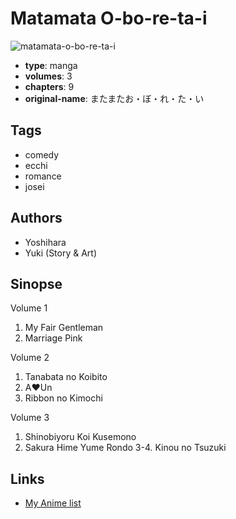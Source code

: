 # Matamata O-bo-re-ta-i

![matamata-o-bo-re-ta-i](https://cdn.myanimelist.net/images/manga/3/183116.jpg)

-   **type**: manga
-   **volumes**: 3
-   **chapters**: 9
-   **original-name**: またまたお・ぼ・れ・た・い

## Tags

-   comedy
-   ecchi
-   romance
-   josei

## Authors

-   Yoshihara
-   Yuki (Story & Art)

## Sinopse

Volume 1

1. My Fair Gentleman
2. Marriage Pink

Volume 2

1. Tanabata no Koibito
2. A♥Un
3. Ribbon no Kimochi

Volume 3

1. Shinobiyoru Koi Kusemono
2. Sakura Hime Yume Rondo
   3-4. Kinou no Tsuzuki

## Links

-   [My Anime list](https://myanimelist.net/manga/3606/Matamata_O-bo-re-ta-i)
